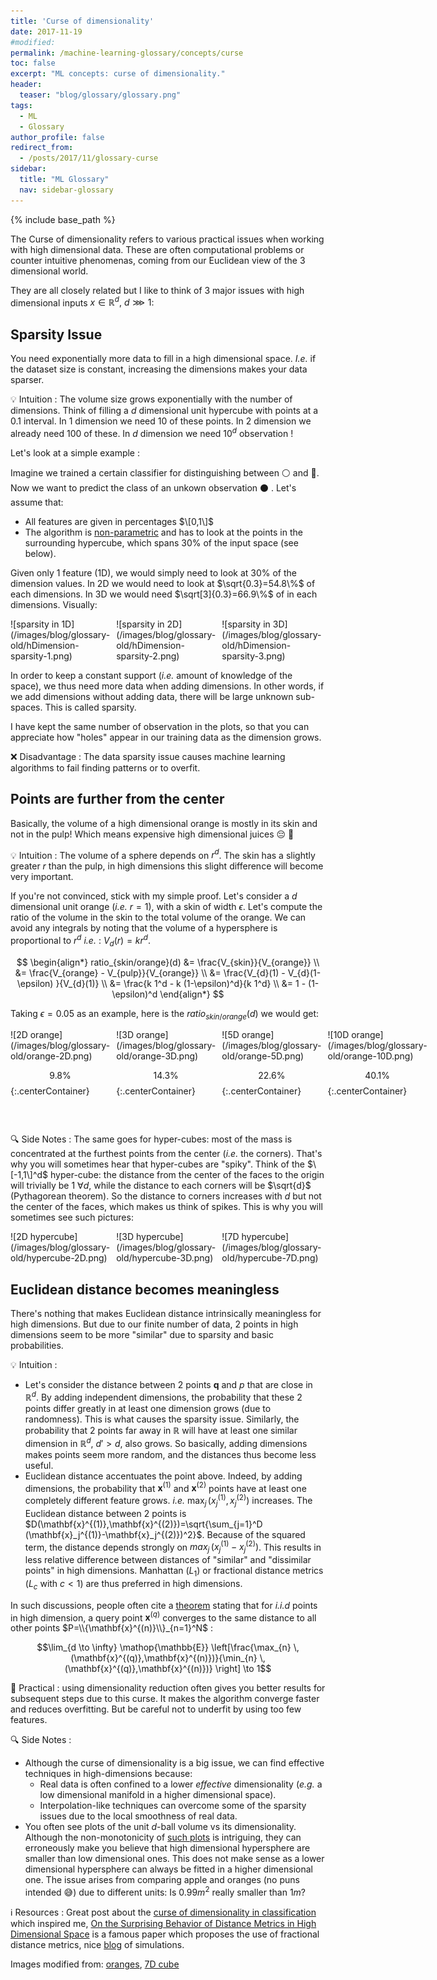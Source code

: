 ```yaml
---
title: 'Curse of dimensionality'
date: 2017-11-19
#modified: 
permalink: /machine-learning-glossary/concepts/curse
toc: false
excerpt: "ML concepts: curse of dimensionality."
header: 
  teaser: "blog/glossary/glossary.png"
tags:
  - ML
  - Glossary
author_profile: false
redirect_from: 
  - /posts/2017/11/glossary-curse
sidebar:
  title: "ML Glossary"
  nav: sidebar-glossary
---
```


{% include base_path %}

The Curse of dimensionality refers to various practical issues when working with high dimensional data. These are often computational problems or counter intuitive phenomenas, coming from our Euclidean view of the 3 dimensional world. 

They are all closely related but I like to think of 3 major issues with high dimensional inputs $x \in \mathbb{R}^d, \ d \ggg 1$:

## Sparsity Issue
 You need exponentially more data to fill in a high dimensional space. *I.e.* if the dataset size is constant, increasing the dimensions makes your data sparser. 

 :bulb: <span class='intuition'> Intuition </span> : The volume size grows exponentially with the number of dimensions. Think of filling a $d$ dimensional unit hypercube with points at a $0.1$ interval. In 1 dimension we need $10$ of these points. In 2 dimension we already need 100 of these. In $d$ dimension we need $10^d$ observation !

<div class="exampleBoxed">
<div markdown="1">
Let's look at a simple <span class='exampleText'> example </span>:

Imagine we trained a certain classifier for distinguishing between :white_circle: and :large_blue_circle:. Now we want to predict the class of an unkown observation :black_circle: . Let's assume that: 
 * All features are given in percentages $\[0,1\]$
 * The algorithm is [non-parametric](/machine-learning-glossary/concepts/parametric) and has to look at the points in the surrounding hypercube, which spans $30\%$ of the input space (see below).

Given only 1 feature (1D), we would simply need to look at $30\%$ of the dimension values. In 2D we would need to look at $\sqrt{0.3}=54.8\%$ of each dimensions. In 3D we would need $\sqrt[3]{0.3}=66.9\%$ of in each dimensions. Visually:

<div style="display:flex;" markdown="1">
<div style="flex:1; padding-right:2%" markdown="1">
![sparsity in 1D](/images/blog/glossary-old/hDimension-sparsity-1.png)
</div>

<div style="flex:1; padding-right:2%" markdown="1">
![sparsity in 2D](/images/blog/glossary-old/hDimension-sparsity-2.png)
</div>

<div style="flex:1; padding-right:2%" markdown="1">
![sparsity in 3D](/images/blog/glossary-old/hDimension-sparsity-3.png)
</div>
</div>

In order to keep a constant support (*i.e.* amount of knowledge of the space), we thus need more data when adding dimensions. In other words, if we add dimensions without adding data, there will be large unknown sub-spaces. This is called sparsity.

I have kept the same number of observation in the plots, so that you can appreciate how "holes" appear in our training data as the dimension grows. 
</div>
</div>

 :x: <span class='disadvantage'> Disadvantage </span> : The data sparsity issue causes machine learning algorithms to fail finding patterns or to overfit.

## Points are further from the center
Basically, the volume of a high dimensional orange is mostly in its skin and not in the pulp! Which means expensive high dimensional juices :pensive: :tropical_drink:

:bulb: <span class='intuition'> Intuition </span> : The volume of a sphere depends on $r^d$. The skin has a slightly greater $r$ than the pulp, in high dimensions this slight difference will become very important.

If you're not convinced, stick with my simple proof. Let's consider a $d$ dimensional unit orange (*i.e.* $r=1$), with a skin of width $\epsilon$. Let's compute the ratio of the volume in the skin to the total volume of the orange. We can avoid any integrals by noting that the volume of a hypersphere is proportional to $r^d$ *i.e.* : $V_{d}(r) = k r^{d}$. 

$$
\begin{align*} 
ratio_{skin/orange}(d) &= \frac{V_{skin}}{V_{orange}} \\
&= \frac{V_{orange} - V_{pulp}}{V_{orange}} \\
&= \frac{V_{d}(1)  - V_{d}(1-\epsilon) }{V_{d}(1)} \\
&= \frac{k 1^d - k (1-\epsilon)^d}{k 1^d} \\
&= 1 - (1-\epsilon)^d
\end{align*} 
$$

Taking $\epsilon = 0.05$ as an example, here is the $ratio_{skin/orange}(d)$ we would get:

<div style="display:flex;" markdown="1">
<div style="flex:1; padding-right:2%" markdown="1">
![2D orange](/images/blog/glossary-old/orange-2D.png)

$$9.8 \%$${:.centerContainer}
</div>

<div style="flex:1; padding-right:2%" markdown="1">
![3D orange](/images/blog/glossary-old/orange-3D.png)

$$14.3 \%$${:.centerContainer}
</div>

<div style="flex:1; padding-right:2%" markdown="1">
![5D orange](/images/blog/glossary-old/orange-5D.png)

$$22.6 \%$${:.centerContainer}
</div>

<div style="flex:1; padding-right:2%" markdown="1">
![10D orange](/images/blog/glossary-old/orange-10D.png)

$$40.1 \%$${:.centerContainer}
</div>
</div>


<font color="white">.</font>

:mag: <span class='note'> Side Notes </span> : The same goes for hyper-cubes: most of the mass is concentrated at the furthest points from the center (*i.e.* the corners). That's why you will sometimes hear that hyper-cubes are "spiky". Think of the $\[-1,1\]^d$ hyper-cube: the distance from the center of the faces to the origin will trivially be $1 \ \forall d$, while the distance to each corners will be $\sqrt{d}$ (Pythagorean theorem). So the distance to corners increases with $d$ but not the center of the faces, which makes us think of spikes. This is why you will sometimes see such pictures:

<div style="display:flex;" markdown="1">
<div style="flex:1; padding-right:2%" markdown="1">
![2D hypercube](/images/blog/glossary-old/hypercube-2D.png)
</div>

<div style="flex:1; padding-right:2%" markdown="1">
![3D hypercube](/images/blog/glossary-old/hypercube-3D.png)
</div>

<div style="flex:1; padding-right:2%" markdown="1">
![7D hypercube](/images/blog/glossary-old/hypercube-7D.png)
</div>
</div>

## Euclidean distance becomes meaningless
There's nothing that makes Euclidean distance intrinsically meaningless for high dimensions. But due to our finite number of data, 2 points in high dimensions seem to be more "similar" due to sparsity and basic probabilities.

:bulb: <span class='intuition'> Intuition </span>:
* Let's consider the distance between 2 points $\mathbf{q}$ and $p$ that are close in $\mathbb{R}^d$. By adding independent dimensions, the probability that these 2 points differ greatly in at least one dimension grows (due to randomness). This is what causes the sparsity issue. Similarly, the probability that 2 points far away in $\mathbb{R}$ will have at least one similar dimension in $\mathbb{R}^d, \ d'>d$, also grows. So basically, adding dimensions makes points seem more random, and the distances thus become less useful.
* Euclidean distance accentuates the point above. Indeed, by adding dimensions, the probability that $\mathbf{x}^{(1)}$ and $\mathbf{x}^{(2)}$ points have at least one completely different feature grows. *i.e.* $\max_j \, (x_j^{(1)}, x_j^{(2)})$ increases. The Euclidean distance between 2 points is $D(\mathbf{x}^{(1)},\mathbf{x}^{(2)})=\sqrt{\sum_{j=1}^D (\mathbf{x}_j^{(1)}-\mathbf{x}_j^{(2)})^2}$. Because of the squared term, the distance depends strongly on $max_j \, (x_j^{(1)}-x_j^{(2)})$. This results in less relative difference between distances of "similar" and "dissimilar points" in high dimensions. Manhattan ($L_1$) or fractional distance metrics ($L_c$ with $c<1$) are thus preferred in high dimensions. 


In such discussions, people often cite a [theorem](https://www.researchgate.net/profile/Jonathan_Goldstein4/publication/2845566_When_Is_Nearest_Neighbor_Meaningful/links/09e4150b3eb298bf21000000/When-Is-Nearest-Neighbor-Meaningful.pdf) stating that for *i.i.d* points in high dimension, a query point $\mathbf{x}^{(q)}$ converges to the same distance to all other points $P=\\{\mathbf{x}^{(n)}\\}_{n=1}^N$ :

$$\lim_{d \to \infty} \mathop{\mathbb{E}} \left[\frac{\max_{n} \, (\mathbf{x}^{(q)},\mathbf{x}^{(n)})}{\min_{n} \, (\mathbf{x}^{(q)},\mathbf{x}^{(n)})} \right] 
\to 1$$

:wrench: <span class='practice'> Practical </span>  : using dimensionality reduction often gives you better results for subsequent steps due to this curse. It makes the algorithm converge faster and reduces overfitting. But be careful not to underfit by using too few features.

:mag: <span class='note'> Side Notes </span>  : 
* Although the curse of dimensionality is a big issue, we can find effective techniques in high-dimensions because:
  * Real data is often confined to a lower *effective* dimensionality (*e.g.* a low dimensional manifold in a higher dimensional space). 
  * Interpolation-like techniques can overcome some of the sparsity issues due to the local smoothness of real data.
* You often see plots of the unit $d$-ball volume vs its dimensionality. Although the non-monotonicity of [such plots](http://bit-player.org/2011/the-n-ball-game) is intriguing, they can erroneously make you believe that high dimensional hypersphere are smaller than low dimensional ones. This does not make sense as a lower dimensional hypersphere can always be fitted in a higher dimensional one. The issue arises from comparing apple and oranges (no puns intended :sweat_smile:) due to different units: Is $0.99 m^2$ really smaller than $1 m$?

:information_source: <span class='resources'> Resources </span> : Great post about the [curse of dimensionality in classification](http://www.visiondummy.com/2014/04/curse-dimensionality-affect-classification/) which inspired me, [On the Surprising Behavior of Distance Metrics in High Dimensional Space](https://bib.dbvis.de/uploadedFiles/155.pdf) is a famous paper which proposes the use of fractional distance metrics, nice [blog](https://martin-thoma.com/average-distance-of-points/#average-angle) of simulations.

Images modified from: [oranges](https://design.tutsplus.com/tutorials/how-to-make-a-delicious-vector-orange-in-9-decisive-steps--vector-229), [7D cube](http://yaroslavvb.blogspot.sg/2006/05/curse-of-dimensionality-and-intuition.html)
